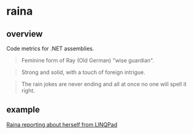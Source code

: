 # raina
## overview
Code metrics for .NET assemblies.

> Feminine form of Ray (Old German) "wise guardian".

> Strong and solid, with a touch of foreign intrigue.

>  The rain jokes are never ending and all at once no one will spell it right.

## example
[Raina reporting about herself from LINQPad](https://imgur.com/yhzzqV5)